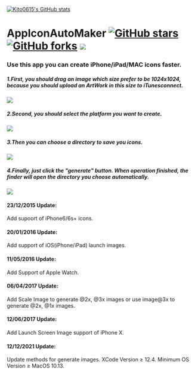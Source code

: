 [![Kito0615's GitHub stats](https://github-readme-stats.vercel.app/api?username=Kito0615&show_icons=true&count_private=true&theme=vue)](https://github.com/Kito0615)

# AppIconAutoMaker [![GitHub stars](https://img.shields.io/github/stars/Kito0615/AppIconAutoMaker?style=plastic)](https://github.com/Kito0615/AppIconAutoMaker/stargazers)  [![GitHub forks](https://img.shields.io/github/forks/Kito0615/AppIconAutoMaker?style=plastic)](https://github.com/Kito0615/AppIconAutoMaker/network) ![](https://img.shields.io/badge/Platform-OS%20X-green.svg?style=plastic)
### Use this app you can create iPhone/iPad/MAC icons faster.

##### 1.First, you should drag an image which size prefer to be 1024x1024, because you should upload an ArtWork in this size to iTunesconnect.

![](https://github.com/Kito0615/AppIconAutoMaker/raw/master/.First.png)  
##### 2.Second, you should select the platform you want to create.

![](https://github.com/Kito0615/AppIconAutoMaker/raw/master/.Second.png)

##### 3.Then you can choose a directory to save you icons.

![](https://github.com/Kito0615/AppIconAutoMaker/raw/master/.Third.png)

##### 4.Finally, just click the "generate" button. When operation finished, the finder will open the directory you choose automatically.

![](https://github.com/Kito0615/AppIconAutoMaker/raw/master/.Fourth.png)

#### 23/12/2015 Update:

Add supoort of iPhone6/6s+ icons.

#### 20/01/2016 Update:

Add support of iOS(iPhone/iPad) launch images.

#### 11/05/2016 Update:

Add Support of Apple Watch.

#### 06/04/2017 Update:

Add Scale Image to generate @2x, @3x images or use image@3x to generate @2x, @1x images.

#### 12/06/2017 Update:

Add Launch Screen Image support of iPhone X.

#### 12/12/2021 Update:
Update methods for generate images.
XCode Version ≥ 12.4. Minimum OS Version ≥ MacOS 10.13.
